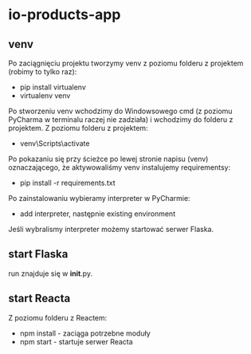 # io-products-app

## venv

Po zaciągnięciu projektu tworzymy venv z poziomu folderu z projektem (robimy to tylko raz):
- pip install virtualenv
- virtualenv venv

Po stworzeniu venv wchodzimy do Windowsowego cmd (z poziomu PyCharma w terminalu raczej nie zadziała) i wchodzimy do folderu z projektem.
Z poziomu folderu z projektem:
- venv\Scripts\activate

Po pokazaniu się przy ścieżce po lewej stronie napisu (venv) oznaczającego, że aktywowaliśmy venv instalujemy requirementsy:
- pip install -r requirements.txt

Po zainstalowaniu wybieramy interpreter w PyCharmie:
- add interpreter, następnie existing environment

Jeśli wybralismy interpreter możemy startować serwer Flaska.

## start Flaska
 run znajduje się w __init__.py.

## start Reacta

Z poziomu folderu z Reactem: 
- npm install - zaciąga potrzebne moduły
- npm start - startuje serwer Reacta
